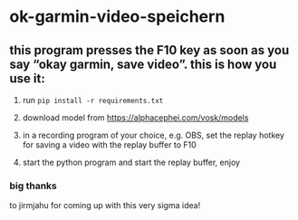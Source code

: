 # ok-garmin-video-speichern

## this program presses the F10 key as soon as you say “okay garmin, save video”. this is how you use it:

1. run ```pip install -r requirements.txt```

2. download model from https://alphacephei.com/vosk/models

3. in a recording program of your choice, e.g. OBS, set the replay hotkey for saving a video with the replay buffer to F10

4. start the python program and start the replay buffer, enjoy

### big thanks
to jirmjahu for coming up with this very sigma idea!
